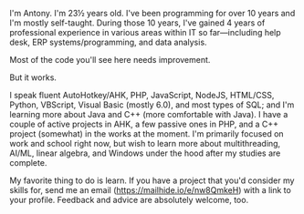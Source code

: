 I'm Antony. I'm 23½ years old. I've been programming for over 10 years and I'm mostly self-taught. During those 10 years, I've gained 4 years of professional experience in various areas within IT so far—including help desk, ERP systems/programming, and data analysis.

Most of the code you'll see here needs improvement.

But it works.





I speak fluent AutoHotkey/AHK, PHP, JavaScript, NodeJS, HTML/CSS, Python, VBScript, Visual Basic (mostly 6.0), and most types of SQL; and I'm learning more about Java and C++ (more comfortable with Java). I have a couple of active projects in AHK, a few passive ones in PHP, and a C++ project (somewhat) in the works at the moment. I'm primarily focused on work and school right now, but wish to learn more about multithreading, AI/ML, linear algebra, and Windows under the hood after my studies are complete.

My favorite thing to do is learn. If you have a project that you'd consider my skills for, send me an email (https://mailhide.io/e/nw8QmkeH) with a link to your profile. Feedback and advice are absolutely welcome, too.
